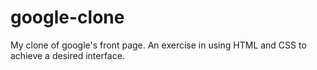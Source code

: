google-clone
============

My clone of google's front page.  An exercise in using HTML and CSS to achieve a desired interface.
